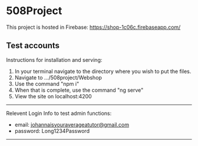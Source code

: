# 508Project
This project is hosted in Firebase: https://shop-1c06c.firebaseapp.com/

## Test accounts

Instructions for installation and serving:

1. In your terminal navigate to the directory where you wish to put the files.
2. Navigate to .../508project/Webshop
3. Use the command "npm i" 
4. When that is complete, use the command "ng serve"
5. View the site on localhost:4200
--------------------------------------

Relevent Login Info to test admin functions:
- email: johannaisyouraverageatutor@gmail.com
- password: Long1234Password

--------------------------------------